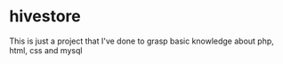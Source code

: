 # hivestore
This is just a project that I've done to grasp basic knowledge about php, html, css and mysql
